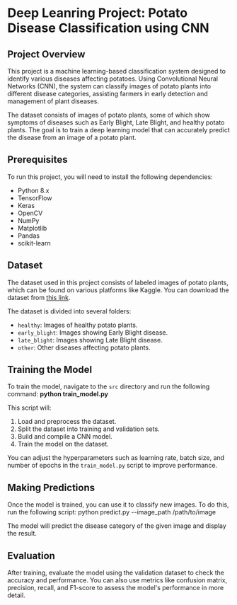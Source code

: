 # Deep Leanring Project: Potato Disease Classification using CNN

## Project Overview

This project is a machine learning-based classification system designed to identify various diseases affecting potatoes. Using Convolutional Neural Networks (CNN), the system can classify images of potato plants into different disease categories, assisting farmers in early detection and management of plant diseases.

The dataset consists of images of potato plants, some of which show symptoms of diseases such as Early Blight, Late Blight, and healthy potato plants. The goal is to train a deep learning model that can accurately predict the disease from an image of a potato plant.

## Prerequisites

To run this project, you will need to install the following dependencies:

- Python 8.x
- TensorFlow
- Keras
- OpenCV
- NumPy
- Matplotlib
- Pandas
- scikit-learn


## Dataset

The dataset used in this project consists of labeled images of potato plants, which can be found on various platforms like Kaggle. You can download the dataset from [this link](https://www.kaggle.com/datasets/).

The dataset is divided into several folders:
- `healthy`: Images of healthy potato plants.
- `early_blight`: Images showing Early Blight disease.
- `late_blight`: Images showing Late Blight disease.
- `other`: Other diseases affecting potato plants.


## Training the Model

To train the model, navigate to the `src` directory and run the following command: **python train_model.py**


This script will:
1. Load and preprocess the dataset.
2. Split the dataset into training and validation sets.
3. Build and compile a CNN model.
4. Train the model on the dataset.

You can adjust the hyperparameters such as learning rate, batch size, and number of epochs in the `train_model.py` script to improve performance.

## Making Predictions

Once the model is trained, you can use it to classify new images. To do this, run the following script: python predict.py --image_path /path/to/image


The model will predict the disease category of the given image and display the result.

## Evaluation

After training, evaluate the model using the validation dataset to check the accuracy and performance. You can also use metrics like confusion matrix, precision, recall, and F1-score to assess the model's performance in more detail.







